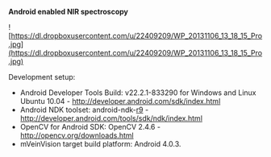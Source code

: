 **Android enabled NIR spectroscopy**

![https://dl.dropboxusercontent.com/u/22409209/WP_20131106_13_18_15_Pro.jpg](https://dl.dropboxusercontent.com/u/22409209/WP_20131106_13_18_15_Pro.jpg)

Development setup:
  * Android Developer Tools Build: v22.2.1-833290 for Windows and Linux Ubuntu 10.04 - http://developer.android.com/sdk/index.html
  * Android NDK toolset: android-ndk-[r9](https://code.google.com/p/mveinvision/source/detail?r=9) - http://developer.android.com/tools/sdk/ndk/index.html
  * OpenCV for Android SDK:  OpenCV 2.4.6 - http://opencv.org/downloads.html
  * mVeinVision target build platform: Android 4.0.3.
